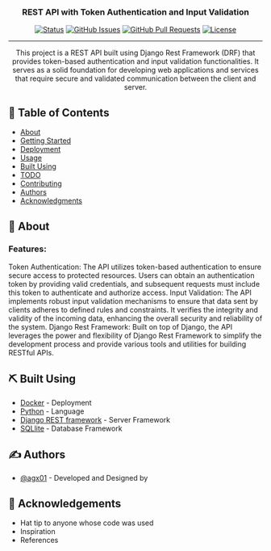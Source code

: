 <h3 align="center">REST API with Token Authentication and Input Validation</h3>

<div align="center">

[![Status](https://img.shields.io/badge/status-active-success.svg)]()
[![GitHub Issues](https://img.shields.io/github/issues/kylelobo/The-Documentation-Compendium.svg)](https://github.com/kylelobo/The-Documentation-Compendium/issues)
[![GitHub Pull Requests](https://img.shields.io/github/issues-pr/kylelobo/The-Documentation-Compendium.svg)](https://github.com/kylelobo/The-Documentation-Compendium/pulls)
[![License](https://img.shields.io/badge/license-MIT-blue.svg)](/LICENSE)

</div>

---

<p align="center"> This project is a REST API built using Django Rest Framework (DRF) that provides token-based authentication and input validation functionalities. It serves as a solid foundation for developing web applications and services that require secure and validated communication between the client and server.
    <br> 
</p>

## 📝 Table of Contents

- [About](#about)
- [Getting Started](#getting_started)
- [Deployment](#deployment)
- [Usage](#usage)
- [Built Using](#built_using)
- [TODO](../TODO.md)
- [Contributing](../CONTRIBUTING.md)
- [Authors](#authors)
- [Acknowledgments](#acknowledgement)

## 🧐 About <a name = "about"></a>

### Features:
Token Authentication: The API utilizes token-based authentication to ensure secure access to protected resources. Users can obtain an authentication token by providing valid credentials, and subsequent requests must include this token to authenticate and authorize access.
Input Validation: The API implements robust input validation mechanisms to ensure that data sent by clients adheres to defined rules and constraints. It verifies the integrity and validity of the incoming data, enhancing the overall security and reliability of the system.
Django Rest Framework: Built on top of Django, the API leverages the power and flexibility of Django Rest Framework to simplify the development process and provide various tools and utilities for building RESTful APIs.

## ⛏️ Built Using <a name = "built_using"></a>

- [Docker](https://www.docker.com/) - Deployment
- [Python](https://www.python.org/) - Language
- [Django REST framework](https://www.django-rest-framework.org/) - Server Framework
- [SQLlite](https://www.sqlite.org/index.html) - Database Framework

## ✍️ Authors <a name = "authors"></a>

- [@agx01](https://github.com/agx01) - Developed and Designed by

## 🎉 Acknowledgements <a name = "acknowledgement"></a>

- Hat tip to anyone whose code was used
- Inspiration
- References

